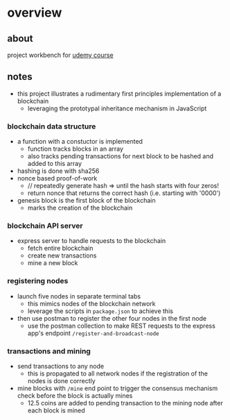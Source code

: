 # overview

## about
project workbench for [udemy course](https://www.udemy.com/course/build-a-blockchain-in-javascript/) 

## notes
- this project illustrates a rudimentary first principles implementation of a blockchain
    - leveraging the prototypal inheritance mechanism in JavaScript

### blockchain data structure
- a function with a constuctor is implemented 
    - function tracks blocks in an array
    - also tracks pending transactions for next block to be hashed and added to this array
- hashing is done with sha256 
- nonce based proof-of-work
    - // repeatedly generate hash => until the hash starts with four zeros!
    - return nonce that returns the correct hash (i.e. starting with '0000')
- genesis block is the first block of the blockchain
    - marks the creation of the blockchain

### blockchain API server
- express server to handle requests to the blockchain
    - fetch entire blockchain
    - create new transactions
    - mine a new block


### registering nodes
- launch five nodes in separate terminal tabs
    - this mimics nodes of the blockchain network
    - leverage the scripts in `package.json` to achieve this
- then use postman to register the other four nodes in the first node
    - use the postman collection to make REST requests to the express app's endpoint `/register-and-broadcast-node`


### transactions and mining
- send transactions to any node 
    - this is propagated to all network nodes if the registration of the nodes is done correctly
- mine blocks with `/mine` end point to trigger the consensus mechanism check before the block is actually mines
    - 12.5 coins are added to pending transaction to the mining node after each block is mined

